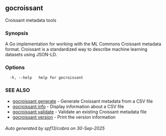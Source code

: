 ## gocroissant

Croissant metadata tools

### Synopsis

A Go implementation for working with the ML Commons Croissant metadata format.
Croissant is a standardized way to describe machine learning datasets using JSON-LD.

### Options

```
  -h, --help   help for gocroissant
```

### SEE ALSO

* [gocroissant generate](gocroissant_generate.md)	 - Generate Croissant metadata from a CSV file
* [gocroissant info](gocroissant_info.md)	 - Display information about a CSV file
* [gocroissant validate](gocroissant_validate.md)	 - Validate an existing Croissant metadata file
* [gocroissant version](gocroissant_version.md)	 - Print the version information

###### Auto generated by spf13/cobra on 30-Sep-2025
